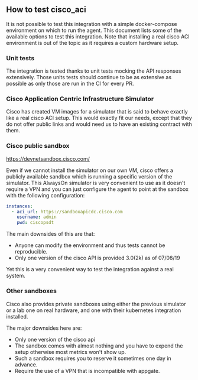 ## How to test cisco_aci

It is not possible to test this integration with a simple docker-compose environment on which to run the agent. This document lists some of the available options to test this integration. Note that installing a real cisco ACI environment is out of the
topic as it requires a custom hardware setup.

### Unit tests

The integration is tested thanks to unit tests mocking the API responses extensively. Those units tests should
continue to be as extensive as possible as only those are run in the CI for every PR.

### Cisco Application Centric Infrastructure Simulator

Cisco has created VM images for a simulator that is said to behave exactly like a real cisco ACI setup. This would exactly fit our
needs, except that they do not offer public links and would need us to have an existing contract with them.

### Cisco public sandbox

https://devnetsandbox.cisco.com/

Even if we cannot install the simulator on our own VM, cisco offers a publicly available sandbox which is running a specific version
of the simulator. This AlwaysOn simulator is very convenient to use as it doesn't require a VPN and you can just configure the agent
to point at the sandbox with the following configuration:

```yaml
instances:
  - aci_url: https://sandboxapicdc.cisco.com
    username: admin
    pwd: ciscopsdt
```

The main downsides of this are that:
- Anyone can modify the environment and thus tests cannot be reproducible.
- Only one version of the cisco API is provided 3.0(2k) as of 07/08/19

Yet this is a very convenient way to test the integration against a real system.

### Other sandboxes

Cisco also provides private sandboxes using either the previous simulator or a lab one on real hardware, and one with their
kubernetes integration installed.

The major downsides here are:
- Only one version of the cisco api
- The sandbox comes with almost nothing and you have to expend the setup otherwise most metrics won't show up.
- Such a sandbox requires you to reserve it sometimes one day in advance.
- Require the use of a VPN that is incompatible with appgate.
